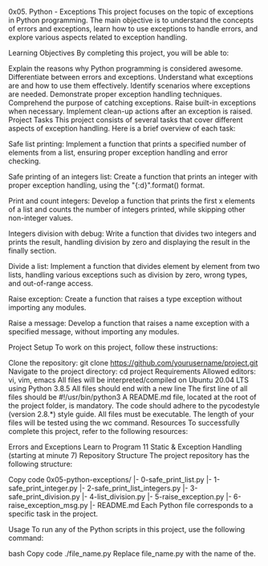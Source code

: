0x05. Python - Exceptions
This project focuses on the topic of exceptions in Python programming. The main objective is to understand the concepts of errors and exceptions, learn how to use exceptions to handle errors, and explore various aspects related to exception handling.

Learning Objectives
By completing this project, you will be able to:

Explain the reasons why Python programming is considered awesome.
Differentiate between errors and exceptions.
Understand what exceptions are and how to use them effectively.
Identify scenarios where exceptions are needed.
Demonstrate proper exception handling techniques.
Comprehend the purpose of catching exceptions.
Raise built-in exceptions when necessary.
Implement clean-up actions after an exception is raised.
Project Tasks
This project consists of several tasks that cover different aspects of exception handling. Here is a brief overview of each task:

Safe list printing: Implement a function that prints a specified number of elements from a list, ensuring proper exception handling and error checking.

Safe printing of an integers list: Create a function that prints an integer with proper exception handling, using the "{:d}".format() format.

Print and count integers: Develop a function that prints the first x elements of a list and counts the number of integers printed, while skipping other non-integer values.

Integers division with debug: Write a function that divides two integers and prints the result, handling division by zero and displaying the result in the finally section.

Divide a list: Implement a function that divides element by element from two lists, handling various exceptions such as division by zero, wrong types, and out-of-range access.

Raise exception: Create a function that raises a type exception without importing any modules.

Raise a message: Develop a function that raises a name exception with a specified message, without importing any modules.

Project Setup
To work on this project, follow these instructions:

Clone the repository: git clone https://github.com/yourusername/project.git
Navigate to the project directory: cd project
Requirements
Allowed editors: vi, vim, emacs
All files will be interpreted/compiled on Ubuntu 20.04 LTS using Python 3.8.5
All files should end with a new line
The first line of all files should be #!/usr/bin/python3
A README.md file, located at the root of the project folder, is mandatory.
The code should adhere to the pycodestyle (version 2.8.*) style guide.
All files must be executable.
The length of your files will be tested using the wc command.
Resources
To successfully complete this project, refer to the following resources:

Errors and Exceptions
Learn to Program 11 Static & Exception Handling (starting at minute 7)
Repository Structure
The project repository has the following structure:

Copy code
0x05-python-exceptions/
|- 0-safe_print_list.py
|- 1-safe_print_integer.py
|- 2-safe_print_list_integers.py
|- 3-safe_print_division.py
|- 4-list_division.py
|- 5-raise_exception.py
|- 6-raise_exception_msg.py
|- README.md
Each Python file corresponds to a specific task in the project.

Usage
To run any of the Python scripts in this project, use the following command:

bash
Copy code
./file_name.py
Replace file_name.py with the name of the.
